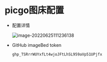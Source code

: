 # picgo图床配置

- 配置详情

  ![image-20220625111236138](https://cdn.jsdelivr.net/gh/fangleW/imageBed@main/image-20220625111236138.png)

- GitHub imageBed token

  ```token
  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
  ```

  